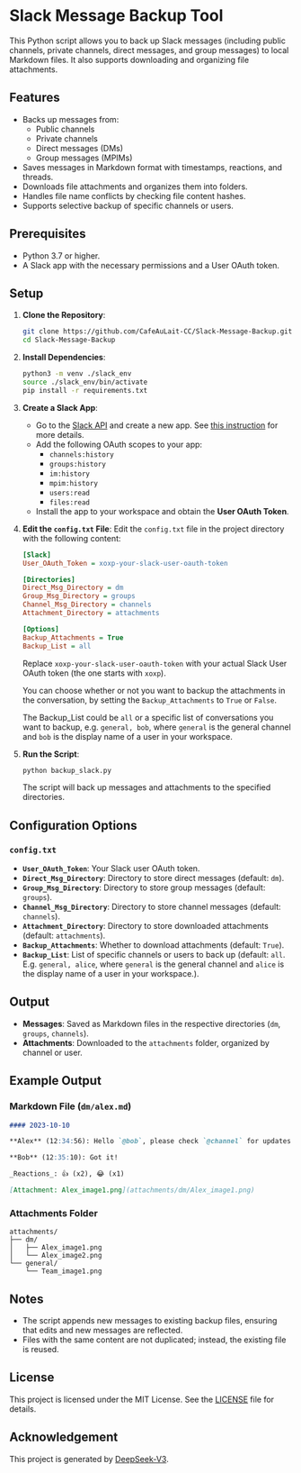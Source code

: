 # Slack Message Backup Tool

This Python script allows you to back up Slack messages (including public channels, private channels, direct messages, and group messages) to local Markdown files. It also supports downloading and organizing file attachments.

## Features

- Backs up messages from:
  - Public channels
  - Private channels
  - Direct messages (DMs)
  - Group messages (MPIMs)
- Saves messages in Markdown format with timestamps, reactions, and threads.
- Downloads file attachments and organizes them into folders.
- Handles file name conflicts by checking file content hashes.
- Supports selective backup of specific channels or users.

## Prerequisites

- Python 3.7 or higher.
- A Slack app with the necessary permissions and a User OAuth token.

## Setup

1. **Clone the Repository**:
   ```bash
   git clone https://github.com/CafeAuLait-CC/Slack-Message-Backup.git
   cd Slack-Message-Backup
   ```

2. **Install Dependencies**:
   ```bash
   python3 -m venv ./slack_env
   source ./slack_env/bin/activate
   pip install -r requirements.txt
   ```

3. **Create a Slack App**:
   - Go to the [Slack API](https://api.slack.com/apps) and create a new app. See [this instruction](SlackAppSetup.md) for more details.
   - Add the following OAuth scopes to your app:
     - `channels:history`
     - `groups:history`
     - `im:history`
     - `mpim:history`
     - `users:read`
     - `files:read`
   - Install the app to your workspace and obtain the **User OAuth Token**.

4. **Edit the `config.txt` File**:
   Edit the `config.txt` file in the project directory with the following content:

   ```ini
   [Slack]
   User_OAuth_Token = xoxp-your-slack-user-oauth-token

   [Directories]
   Direct_Msg_Directory = dm
   Group_Msg_Directory = groups
   Channel_Msg_Directory = channels
   Attachment_Directory = attachments

   [Options]
   Backup_Attachments = True
   Backup_List = all
   ```

   Replace `xoxp-your-slack-user-oauth-token` with your actual Slack User OAuth token (the one starts with `xoxp`).

   You can choose whether or not you want to backup the attachments in the conversation, by setting the `Backup_Attachments` to `True` or `False`.

   The Backup_List could be `all` or a specific list of conversations you want to backup, e.g. `general, bob`, where `general` is the general channel and `bob` is the display name of a user in your workspace.

5. **Run the Script**:
   ```bash
   python backup_slack.py
   ```

   The script will back up messages and attachments to the specified directories.

## Configuration Options

### `config.txt`

- **`User_OAuth_Token`**: Your Slack user OAuth token.
- **`Direct_Msg_Directory`**: Directory to store direct messages (default: `dm`).
- **`Group_Msg_Directory`**: Directory to store group messages (default: `groups`).
- **`Channel_Msg_Directory`**: Directory to store channel messages (default: `channels`).
- **`Attachment_Directory`**: Directory to store downloaded attachments (default: `attachments`).
- **`Backup_Attachments`**: Whether to download attachments (default: `True`).
- **`Backup_List`**: List of specific channels or users to back up (default: `all`. E.g. `general, alice`, where `general` is the general channel and `alice` is the display name of a user in your workspace.).

## Output

- **Messages**: Saved as Markdown files in the respective directories (`dm`, `groups`, `channels`).
- **Attachments**: Downloaded to the `attachments` folder, organized by channel or user.

## Example Output

### Markdown File (`dm/alex.md`)

```markdown
#### 2023-10-10

**Alex** (12:34:56): Hello `@bob`, please check `@channel` for updates.

**Bob** (12:35:10): Got it!

_Reactions_: 👍 (x2), 😂 (x1)

[Attachment: Alex_image1.png](attachments/dm/Alex_image1.png)
```

### Attachments Folder

```
attachments/
├── dm/
│   ├── Alex_image1.png
│   └── Alex_image2.png
└── general/
    └── Team_image1.png
```

## Notes

- The script appends new messages to existing backup files, ensuring that edits and new messages are reflected.
- Files with the same content are not duplicated; instead, the existing file is reused.

## License

This project is licensed under the MIT License. See the [LICENSE](LICENSE) file for details.

## Acknowledgement

This project is generated by [DeepSeek-V3](www.deepseek.com).

